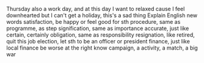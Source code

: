 Thursday also a work day, and at this day I want to relaxed cause I feel downhearted but I can't get a holiday, this's a sad thing
Explain English new words
satisfaction, be happy or feel good for sth
procedure, same as programme, as step
signification, same as importance
accurate, just like certain, certainly
obligation, same as responsibility
resignation, like retired, quit this job
election, let sth to be an officer or president
finance, just like local finance be worse at the right know
campaign, a activity, a match, a big war
